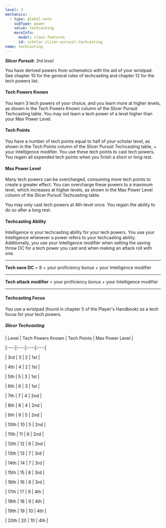 ```yaml
---
level: 3
mechanics:
  - type: global-note
    subType: power
    value: techcasting
    moreInfo:
      model: class-features
      id: scholar.slicer-pursuit.techcasting
name: techcasting
---
```

_**Slicer Pursuit:** 3rd level_
You have derived powers from schematics with the aid of your wristpad. See chapter 10 for the general rules of techcasting and chapter 12 for the tech powers list.
#### Tech Powers Known
You learn 3 tech powers of your choice, and you learn more at higher levels, as shown in the Tech Powers Known column of the Slicer Pursuit Techcasting table. You may not learn a tech power of a level higher than your Max Power Level.
#### Tech Points
You have a number of tech points equal to half of your scholar level, as shown in the Tech Points column of the Slicer Pursuit Techcasting table, + your Intelligence modifier. You use these tech points to cast tech powers. You regain all expended tech points when you finish a short or long rest.
#### Max Power Level
Many tech powers can be overcharged, consuming more tech points to create a greater effect. You can overcharge these powers to a maximum level, which increases at higher levels, as shown in the Max Power Level column of the Slicer Pursuit Techcasting table.
You may only cast tech powers at 4th-level once. You regain the ability to do so after a long rest.
#### Techcasting Ability
Intelligence is your techcasting ability for your tech powers. You use your Intelligence whenever a power refers to your techcasting ability. Additionally, you use your Intelligence modifier when setting the saving throw DC for a tech power you cast and when making an attack roll with one.
___
**Tech save DC** = 8 + your proficiency bonus + your Intelligence modifier
___
**Tech attack modifier** = your proficiency bonus + your Intelligence modifier
___
#### Techcasting Focus
You use a wristpad (found in chapter 5 of the Player's Handbook) as a tech focus for your tech powers.
##### Slicer Techcasting
| Level | Tech Powers Known | Tech Points | Max Power Level |
|:---:|:---:|:---:|:---:|
|  3rd |  3 |  2 | 1st |
|  4th |  4 |  2 | 1st |
|  5th |  5 |  3 | 1st |
|  6th |  6 |  3 | 1st |
|  7th |  7 |  4 | 2nd |
|  8th |  8 |  4 | 2nd |
|  9th |  9 |  5 | 2nd |
| 10th | 10 |  5 | 2nd |
| 11th | 11 |  6 | 2nd |
| 12th | 12 |  6 | 2nd |
| 13th | 13 |  7 | 3rd |
| 14th | 14 |  7 | 3rd |
| 15th | 15 |  8 | 3rd |
| 16th | 16 |  8 | 3rd |
| 17th | 17 |  9 | 4th |
| 18th | 18 |  9 | 4th |
| 19th | 19 | 10 | 4th |
| 20th | 20 | 10 | 4th |